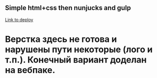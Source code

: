 ## Simple html+css then nunjucks and gulp

[Link to deploy](https://oleksandr-kupenko.github.io/DB2-template/)

# Верстка здесь не готова и нарушены пути некоторые (лого и т.п.). Конечный вариант доделан на вебпаке.
